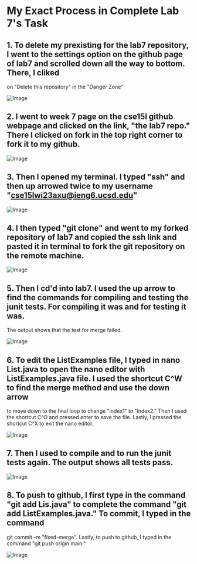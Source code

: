 
# My Exact Process in Complete Lab 7's Task

## 1. To delete my prexisting for the lab7 repository, I went to the settings option on the github page of lab7 and scrolled down all the way to bottom. There, I cliked
on "Delete this repository" in the "Danger Zone"


![Image](L4step1.png)

## 2. I went to week 7 page on the cse15l github webpage and clicked on the link, "the lab7 repo." There I clicked on fork in the top right corner to fork it to my github.

![Image](L4step2.png)

## 3. Then I opened my terminal. I typed "ssh" and then up arrowed twice <up><up> to my username "cse15lwi23axu@ieng6.ucsd.edu"

![Image](L4step3a.png)
  
## 4. I then typed "git clone" and went to my forked repository of lab7 and copied the ssh link and pasted it in terminal to fork the git repository on the remote machine.
  
 ![Image](L4step4.png)

## 5. Then I cd'd into lab7. I used the up arrow to find the commands for compiling and testing the junit tests. For compiling it was <up><up><up><up><up> and for testing it was<up><up><up><up>.
The output shows that the test for merge failed.
  
   ![Image](L4step5.png)


## 6. To edit the ListExamples file, I typed in nano List<tab>.java to open the nano editor with ListExamples.java file. I used the shortcut C^W to find the merge method and use the down arrow
to move down to the final loop to change "index1" to "index2." Then I used the shortcut C^O and pressed enter to save the file. Lastly, I pressed the shortcut
C^X to exit the nano editor.
  
    
   ![Image](L4step6.png)

## 7. Then I used <up><up><up> to compile and <up><up><up> to run the junit tests again. The output shows all tests pass.
  
    
   ![Image](L4step7.png)

## 8. To push to github, I first type in the command "git add Lis<tab>.java" to complete the command "git add ListExamples.java." To commit, I typed in the command
git commit -m "fixed-merge". Lastly, to push to github, I typed in the command "git push origin main."
  
    
   ![Image](L4step8.png)
